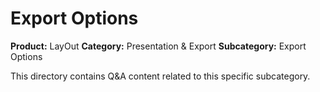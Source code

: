 # Export Options

**Product:** LayOut
**Category:** Presentation & Export
**Subcategory:** Export Options

This directory contains Q&A content related to this specific subcategory.
